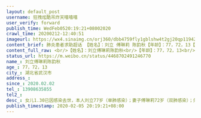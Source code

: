 ```yaml
---
layout: default_post
username: 狂拽炫酷吊炸天嘻嘻嘻
user_verify: forward
publish_time: WedFeb0520:19:21+08002020
crawl_time: 20200212-12:40:51
imageurl: https://wx4.sinaimg.cn/orj360/dbb4759fly1gblshw4t2gj20qp11942a.jpg,https://wx4.sinaimg.cn/orj360/dbb4759fly1gblshwb5utj20qo0zodlb.jpg,https://wx4.sinaimg.cn/orj360/dbb4759fly1gblshx3yy0j20qp11en16.jpg,https://wx2.sinaimg.cn/orj360/dbb4759fly1gblshxeurgj20qp0xu109.jpg,https://wx4.sinaimg.cn/orj360/dbb4759fly1gblshvw7kdj20rz0mswhp.jpg,https://wx3.sinaimg.cn/orj360/dbb4759fly1gblshxl8vmj20o80l1q55.jpg
content_brief: 肺炎患者求助超话 【姓名】：刘立 傅琳莉 陈韵秋【年龄】：77，72，13【所在城市】：湖北省武汉市【所在社区】：武汉市武昌区武珞路343号3-2-2号【患病时间】：2020.02.02【联系方式】：13908635855【病情描述】：女儿1.30已因感染去世，本人刘立77岁（单肺感染）；妻子傅琳莉72岁（双肺感 ...全文
content_full_raw: <br/>【姓名】：刘立傅琳莉陈韵秋<br/>【年龄】：77，72，13<br/>【所在城市】：湖北省武汉市<br/>【所在社区】：武汉市武昌区武珞路343号3-2-2号<br/>【患病时间】：2020.02.02<br/>【联系方式】：13908635855<br/>【病情描述】：女儿1.30已因感染去世，本人刘立77岁（单肺感染）；妻子傅琳莉72岁（双肺感染）；外孙女陈韵秋13岁（单肺感染），目前三人均已感染（已经做了核酸，但要四天后等结果，女儿已去世全家感染无法再等）。现在我和妻子是外孙女唯一的亲人和监护人，万般绝望！急切请求为这个13岁的孩子住院治疗保命！急求入院床位与隔离！
status_url: https://m.weibo.cn/status/4468702491246770
name_: 刘立傅琳莉陈韵秋
age_: 77，72，13
city_: 湖北省武汉市
address_: 
since_: 2020.02.02
tel_: 13908635855
tel2_: 
desc_: 女儿1.30已因感染去世，本人刘立77岁（单肺感染）；妻子傅琳莉72岁（双肺感染）；外孙女陈韵秋13岁（单肺感染），目前三人均已感染（已经做了核酸，但要四天后等结果，女儿已去世全家感染无法再等）。现在我和妻子是外孙女唯一的亲人和监护人，万般绝望！急切请求为这个13岁的孩子住院治疗保命！急求入院床位与隔离！
publish_timestamp: 2020-02-05 20:19:21+08:00
---
```

